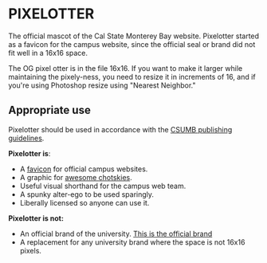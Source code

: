 PIXELOTTER
==========

The official mascot of the Cal State Monterey Bay website. Pixelotter started as a favicon for the campus website, since the official seal or brand did not fit well in a 16x16 space.

The OG pixel otter is in the file 16x16. If you want to make it larger while maintaining the pixely-ness, you need to resize it in increments of 16, and if you're using Photoshop resize using "Nearest Neighbor."

Appropriate use
---------------

Pixelotter should be used in accordance with the [CSUMB publishing guidelines](https://csumb.edu/publishing).

**Pixelotter is**:

* A [favicon](https://en.wikipedia.org/wiki/Favicon) for official campus websites.
* A graphic for [awesome chotskies](https://twitter.com/webfolk/status/453287820413530113).
* Useful visual shorthand for the campus web team.
* A spunky alter-ego to be used sparingly.
* Liberally licensed so anyone can use it.

**Pixelotter is not:**

* An official brand of the university. [This is the official brand](https://csumb.edu/logo)
* A replacement for any university brand where the space is not 16x16 pixels.
